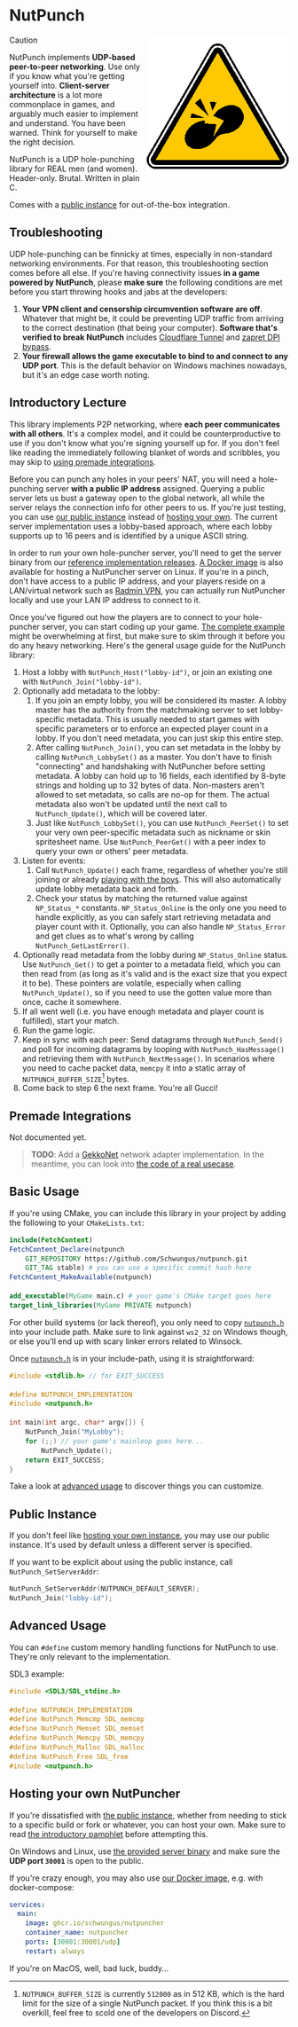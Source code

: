 <!-- markdownlint-disable MD033 MD045 -->

# NutPunch

<img align="right" src=".github/assets/nutpunch256.png">

> [!CAUTION]
> NutPunch implements **UDP-based peer-to-peer networking**. Use only if you know what you're getting yourself into. **Client-server architecture** is a lot more commonplace in games, and arguably much easier to implement and understand. You have been warned. Think for yourself to make the right decision.

NutPunch is a UDP hole-punching library for REAL men (and women). Header-only. Brutal. Written in plain C.

Comes with a [public instance](#public-instance) for out-of-the-box integration.

## Troubleshooting

UDP hole-punching can be finnicky at times, especially in non-standard networking environments. For that reason, this troubleshooting section comes before all else. If you're having connectivity issues **in a game powered by NutPunch**, please **make sure** the following conditions are met before you start throwing hooks and jabs at the developers:

1. **Your VPN client and censorship circumvention software are off**. Whatever that might be, it could be preventing UDP traffic from arriving to the correct destination (that being your computer). **Software that's verified to break NutPunch** includes [Cloudflare Tunnel](https://developers.cloudflare.com/cloudflare-one/connections/connect-networks) and [zapret DPI bypass](https://github.com/bol-van/zapret).
2. **Your firewall allows the game executable to bind to and connect to any UDP port**. This is the default behavior on Windows machines nowadays, but it's an edge case worth noting.

## Introductory Lecture

This library implements P2P networking, where **each peer communicates with all others**. It's a complex model, and it could be counterproductive to use if you don't know what you're signing yourself up for. If you don't feel like reading the immediately following blanket of words and scribbles, you may skip to [using premade integrations](#premade-integrations).

Before you can punch any holes in your peers' NAT, you will need a hole-punching server **with a public IP address** assigned. Querying a public server lets us bust a gateway open to the global network, all while the server relays the connection info for other peers to us. If you're just testing, you can use [our public instance](#public-instance) instead of [hosting your own](#hosting-your-own-nutpuncher). The current server implementation uses a lobby-based approach, where each lobby supports up to 16 peers and is identified by a unique ASCII string.

In order to run your own hole-puncher server, you'll need to get the server binary from our [reference implementation releases](https://github.com/Schwungus/nutpunch/releases/tag/stable). [A Docker image](https://github.com/Schwungus/nutpunch/pkgs/container/nutpuncher) is also available for hosting a NutPuncher server on Linux. If you're in a pinch, don't have access to a public IP address, and your players reside on a LAN/virtual network such as [Radmin VPN](https://www.radmin-vpn.com), you can actually run NutPuncher locally and use your LAN IP address to connect to it.

Once you've figured out how the players are to connect to your hole-puncher server, you can start coding up your game. [The complete example](src/test.c) might be overwhelming at first, but make sure to skim through it before you do any heavy networking. Here's the general usage guide for the NutPunch library:

1. Host a lobby with `NutPunch_Host("lobby-id")`, or join an existing one with `NutPunch_Join("lobby-id")`.
2. Optionally add metadata to the lobby:
   1. If you join an empty lobby, you will be considered its master. A lobby master has the authority from the matchmaking server to set lobby-specific metadata. This is usually needed to start games with specific parameters or to enforce an expected player count in a lobby. If you don't need metadata, you can just skip this entire step.
   2. After calling `NutPunch_Join()`, you can set metadata in the lobby by calling `NutPunch_LobbySet()` as a master. You don't have to finish "connecting" and handshaking with NutPuncher before setting metadata. A lobby can hold up to 16 fields, each identified by 8-byte strings and holding up to 32 bytes of data. Non-masters aren't allowed to set metadata, so calls are no-op for them. The actual metadata also won't be updated until the next call to `NutPunch_Update()`, which will be covered later.
   3. Just like `NutPunch_LobbySet()`, you can use `NutPunch_PeerSet()` to set your very own peer-specific metadata such as nickname or skin spritesheet name. Use `NutPunch_PeerGet()` with a peer index to query your own or others' peer metadata.
3. Listen for events:
   1. Call `NutPunch_Update()` each frame, regardless of whether you're still joining or already [playing with the boys](https://nonk.dev/blog/battlecry). This will also automatically update lobby metadata back and forth.
   2. Check your status by matching the returned value against `NP_Status_*` constants. `NP_Status_Online` is the only one you need to handle explicitly, as you can safely start retrieving metadata and player count with it. Optionally, you can also handle `NP_Status_Error` and get clues as to what's wrong by calling `NutPunch_GetLastError()`.
4. Optionally read metadata from the lobby during `NP_Status_Online` status. Use `NutPunch_Get()` to get a pointer to a metadata field, which you can then read from (as long as it's valid and is the exact size that you expect it to be). These pointers are volatile, especially when calling `NutPunch_Update()`, so if you need to use the gotten value more than once, cache it somewhere.
5. If all went well (i.e. you have enough metadata and player count is fulfilled), start your match.
6. Run the game logic.
7. Keep in sync with each peer: Send datagrams through `NutPunch_Send()` and poll for incoming datagrams by looping with `NutPunch_HasMessage()` and retrieving them with `NutPunch_NextMessage()`. In scenarios where you need to cache packet data, `memcpy` it into a static array of `NUTPUNCH_BUFFER_SIZE`[^kb] bytes.
8. Come back to step 6 the next frame. You're all Gucci!

[^kb]: `NUTPUNCH_BUFFER_SIZE` is currently `512000` as in 512 KB, which is the hard limit for the size of a single NutPunch packet. If you think this is a bit overkill, feel free to scold one of the developers on Discord.

## Premade Integrations

Not documented yet.

> **TODO**: Add a [GekkoNet](https://github.com/HeatXD/GekkoNet) network adapter implementation. In the meantime, you can look into [the code of a real usecase](https://github.com/toggins/Klawiatura/blob/master/src/K_net.c).

## Basic Usage

If you're using CMake, you can include this library in your project by adding the following to your `CMakeLists.txt`:

```cmake
include(FetchContent)
FetchContent_Declare(nutpunch
    GIT_REPOSITORY https://github.com/Schwungus/nutpunch.git
    GIT_TAG stable) # you can use a specific commit hash here
FetchContent_MakeAvailable(nutpunch)

add_executable(MyGame main.c) # your game's CMake target goes here
target_link_libraries(MyGame PRIVATE nutpunch)
```

For other build systems (or lack thereof), you only need to copy [`nutpunch.h`](include/nutpunch.h) into your include path. Make sure to link against `ws2_32` on Windows though, or else you'll end up with scary linker errors related to Winsock.

Once [`nutpunch.h`](include/nutpunch.h) is in your include-path, using it is straightforward:

```c
#include <stdlib.h> // for EXIT_SUCCESS

#define NUTPUNCH_IMPLEMENTATION
#include <nutpunch.h>

int main(int argc, char* argv[]) {
    NutPunch_Join("MyLobby");
    for (;;) // your game's mainloop goes here...
        NutPunch_Update();
    return EXIT_SUCCESS;
}
```

Take a look at [advanced usage](#advanced-usage) to discover things you can customize.

## Public Instance

If you don't feel like [hosting your own instance](#hosting-your-own-nutpuncher), you may use our public instance. It's used by default unless a different server is specified.

If you want to be explicit about using the public instance, call `NutPunch_SetServerAddr`:

```c
NutPunch_SetServerAddr(NUTPUNCH_DEFAULT_SERVER);
NutPunch_Join("lobby-id");
```

## Advanced Usage

You can `#define` custom memory handling functions for NutPunch to use. They're only relevant to the implementation.

SDL3 example:

```c
#include <SDL3/SDL_stdinc.h>

#define NUTPUNCH_IMPLEMENTATION
#define NutPunch_Memcmp SDL_memcmp
#define NutPunch_Memset SDL_memset
#define NutPunch_Memcpy SDL_memcpy
#define NutPunch_Malloc SDL_malloc
#define NutPunch_Free SDL_free
#include <nutpunch.h>
```

## Hosting your own NutPuncher

If you're dissatisfied with [the public instance](#public-instance), whether from needing to stick to a specific build or fork or whatever, you can host your own. Make sure to read [the introductory pamphlet](#introductory-lecture) before attempting this.

On Windows and Linux, use [the provided server binary](https://github.com/Schwungus/nutpunch/releases/tag/stable) and make sure the **UDP port `30001`** is open to the public.

If you're crazy enough, you may also use [our Docker image](https://github.com/Schwungus/nutpunch/pkgs/container/nutpuncher), e.g. with docker-compose:

```yaml
services:
  main:
    image: ghcr.io/schwungus/nutpuncher
    container_name: nutpuncher
    ports: [30001:30001/udp]
    restart: always
```

If you're on MacOS, well, bad luck, buddy...
